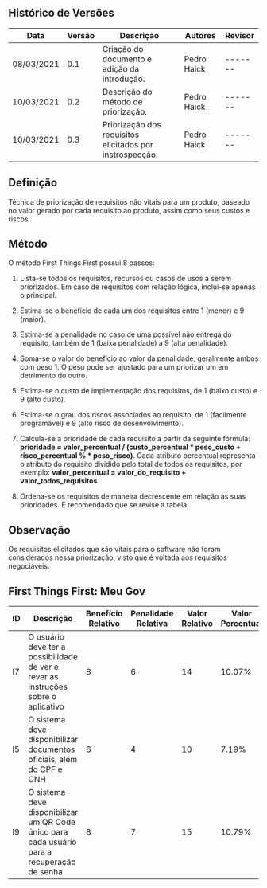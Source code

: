 ## Histórico de Versões

| Data       | Versão | Descrição                                                                                               | Autores          | Revisor |
| ---------- | ------ | ------------------------------------------------------------------------------------------------------- | ---------------- | ------- |
| 08/03/2021 | 0.1    | Criação do documento e adição da introdução.                                              | Pedro Haick      | ------- |
| 10/03/2021 | 0.2    | Descrição do método de priorização.                                              | Pedro Haick      | ------- |
| 10/03/2021 | 0.3    | Priorização dos requisitos elicitados por instrospecção.                                              | Pedro Haick      | ------- |

## Definição

Técnica de priorização de requisitos não vitais para um produto, baseado no valor gerado por cada requisito ao produto, assim como seus custos e riscos.

## Método

O método First Things First possui 8 passos:

1. Lista-se todos os requisitos, recursos ou casos de usos a serem priorizados. Em caso de requisitos com relação lógica, inclui-se apenas o principal.

2. Estima-se o benefício de cada um dos requisitos entre 1 (menor) e 9 (maior).

3. Estima-se a penalidade no caso de uma possível não entrega do requisito, também de 1 (baixa penalidade) a 9 (alta penalidade).

4. Soma-se o valor do benefício ao valor da penalidade, geralmente ambos com peso 1. O peso pode ser ajustado para um priorizar um em detrimento do outro.

5. Estima-se o custo de implementação dos requisitos, de 1 (baixo custo) e 9 (alto custo).

6. Estima-se o grau dos riscos associados ao requisito, de 1 (facilmente programável) e 9 (alto risco de desenvolvimento).

7. Calcula-se a prioridade de cada requisito a partir da seguinte fórmula: **prioridade = valor_percentual / (custo_percentual * peso_custo + risco_percentual % * peso_risco)**. Cada atributo percentual representa o atributo do requisito dividido pelo total de todos os requisitos, por exemplo: **valor_percentual = valor_do_requisito + valor_todos_requisitos**

8. Ordena-se os requisitos de maneira decrescente em relação às suas prioridades. É recomendado que se revise a tabela.

## Observação

Os requisitos elicitados que são vitais para o software não foram considerados nessa priorização, visto que é voltada aos requisitos negociáveis.

## First Things First: Meu Gov

| ID | Descrição | Benefício Relativo | Penalidade Relativa | Valor Relativo | Valor Percentual | Custo Relativo | Custo Percentual | Risco Relativo | Risco Percentual | Prioridade |
| ---- | ---- | ---- | ---- | ---- | ---- | ---- | ---- | ---- | ---- | ---- |
I7 |	O usuário deve ter a possibilidade de ver e rever as instruções sobre o aplicativo |	8 |	6 |	14 |	10.07% |	1 |	5.56% |	1 |	4.55% |	1.00 |
I5 |	O sistema deve disponibilizar documentos oficiais, além do CPF e CNH |	6 |	4 |	10 |	7.19% |	1 |	5.56% |	1 |	4.55% |	0.71 |
I9 |	O sistema deve disponibilizar um QR Code único para cada usuário para a recuperação de senha |	8 |	7 |	15 |	10.79% |	3 |	16.67% |	5 |	22.73% |	0.27 | 																				